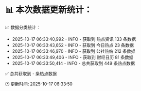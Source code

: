 📊 本次数据更新统计：
==========================

📈 数据分类统计：
- 2025-10-17 06:33:40,992 - INFO - 获取到 热点资讯 133 条数据
- 2025-10-17 06:33:43,652 - INFO - 获取到 今日热点 23 条数据
- 2025-10-17 06:33:46,970 - INFO - 获取到 公社热帖 212 条数据
- 2025-10-17 06:33:49,406 - INFO - 获取到 财经日历 81 条数据
- 2025-10-17 06:33:50,414 - INFO - 总共获取到 449 条热点数据

✅ 总共获取到 - 条热点数据

🕐 更新时间: 2025-10-17 06:33:50
